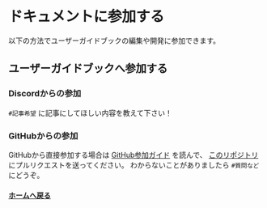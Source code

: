 # ドキュメントに参加する

以下の方法でユーザーガイドブックの編集や開発に参加できます。

## ユーザーガイドブックへ参加する

### Discordからの参加
`#記事希望` に記事にしてほしい内容を教えて下さい！

### GitHubからの参加
GitHubから直接参加する場合は [GitHub参加ガイド](https://github.com/BattleField6-JapanCommunity/Documents-GitHub/blob/main/README.md) を読んで、 [このリポジトリ](https://github.com/BattleField6-JapanCommunity/Documents) にプルリクエストを送ってください。
わからないことがありましたら `#質問など` にどうぞ。

#### [ホームへ戻る](../README.md)